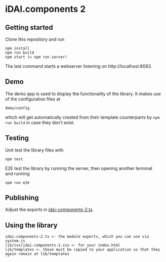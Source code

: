 # iDAI.components 2
 
## Getting started

Clone this repository and run

```
npm install
npm run build
npm start (= npm run server)
```

The last command starts a webserver listening on http://localhost:8083.

## Demo

The demo app is used to display the functionality of the library.
It makes use of the configuration files at

```
demo/config
```

which will get automatically created from their template counterparts
by `npm run build` in case they don't exist.

## Testing


Unit test the library files with

```
npm test
```

E2E test the library by running the server, then opening another terminal and running

```
npm run e2e
```


## Publishing

Adjust the exports in [idai-components-2.ts](idai-components-2.ts).

## Using the library

```
idai-components-2.ts <- the module exports, which you can use via system.js
lib/css/idai-components-2.css <- for your index.html
lib/templates <- these must be copied to your application so that they again remain at lib/templates
``
